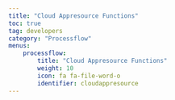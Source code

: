 ```yaml
---
title: "Cloud Appresource Functions"
toc: true
tag: developers
category: "Processflow"
menus: 
    processflow:
        title: "Cloud Appresource Functions"
        weight: 10
        icon: fa fa-file-word-o
        identifier: cloudappresource
---
```


